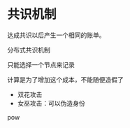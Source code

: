 # 共识机制

达成共识以后产生一个相同的账单。

分布式共识机制

只能选择一个节点来记录

计算是为了增加这个成本，不能随便造假了





- 双花攻击
- 女巫攻击：可以伪造身份



pow
